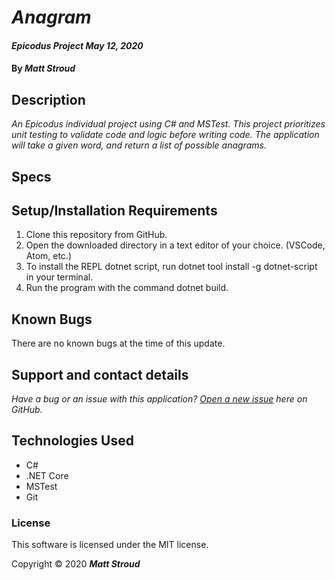 # _Anagram_

#### _Epicodus Project May 12, 2020_

#### By _**Matt Stroud**_

## Description

_An Epicodus individual project using C# and MSTest. This project prioritizes unit testing to validate code and logic before writing code._
_The application will take a given word, and return a list of possible anagrams._

## Specs


## Setup/Installation Requirements

1. Clone this repository from GitHub.
2. Open the downloaded directory in a text editor of your choice.
  (VSCode, Atom, etc.)
3. To install the REPL dotnet script, run dotnet tool install -g dotnet-script in your terminal.
4. Run the program with the command dotnet build.

## Known Bugs

There are no known bugs at the time of this update.
 
## Support and contact details

_Have a bug or an issue with this application? [Open a new issue](https://github.com/mlstroud/anagram/issues) here on GitHub._

## Technologies Used

* C#
* .NET Core
* MSTest
* Git

### License

This software is licensed under the MIT license.

Copyright © 2020 **_Matt Stroud_**